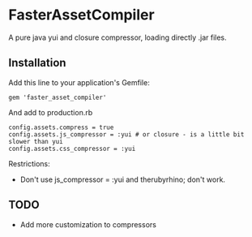 # FasterAssetCompiler

A pure java yui and closure compressor, loading directly .jar files.

## Installation

Add this line to your application's Gemfile:

    gem 'faster_asset_compiler'

And add to production.rb

    config.assets.compress = true
    config.assets.js_compressor = :yui # or closure - is a little bit slower than yui
    config.assets.css_compressor = :yui

Restrictions:
* Don't use js_compressor = :yui and therubyrhino; don't work.

## TODO

* Add more customization to compressors

